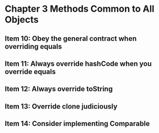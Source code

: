 
# Chapter 3 Methods Common to All Objects

## Item 10: Obey the general contract when overriding equals

## Item 11: Always override hashCode when you override equals

## Item 12: Always override toString

## Item 13: Override clone judiciously

## Item 14: Consider implementing Comparable
